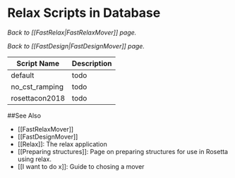 # Relax Scripts in Database

*Back to [[FastRelax|FastRelaxMover]] page.*

*Back to [[FastDesign|FastDesignMover]] page.*


| Script Name | Description |
| ----------- | ----------- |
| default     | todo |
| no_cst_ramping | todo |
| rosettacon2018 | todo |

##See Also
* [[FastRelaxMover]]
* [[FastDesignMover]]
* [[Relax]]: The relax application
* [[Preparing structures]]: Page on preparing structures for use in Rosetta using relax.
* [[I want to do x]]: Guide to chosing a mover